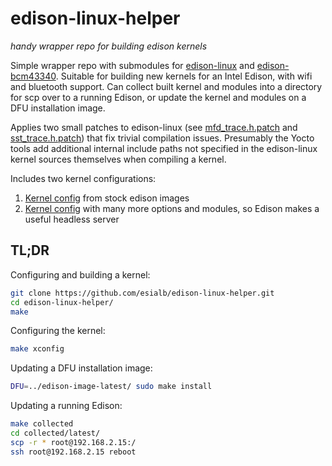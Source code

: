 # edison-linux-helper

*handy wrapper repo for building edison kernels*

Simple wrapper repo with submodules for [edison-linux](https://github.com/01org/edison-linux/) and [edison-bcm43340](https://github.com/01org/edison-bcm43340/).
Suitable for building new kernels for an Intel Edison, with wifi and bluetooth support.
Can collect built kernel and modules into a directory for scp over to a running Edison, or update the kernel and modules on a DFU installation image.

Applies two small patches to edison-linux (see [mfd_trace.h.patch](mfd_trace.h.patch) and [sst_trace.h.patch](sst_trace.h.patch)) that fix trivial compilation issues.
Presumably the Yocto tools add additional internal include paths not specified in the edison-linux kernel sources themselves when compiling a kernel.

Includes two kernel configurations:

1.  [Kernel config](edison-default-kernel.config) from stock edison images
2.  [Kernel config](edison-recommended-kernel.config) with many more options and modules, so Edison makes a useful headless server


## TL;DR

Configuring and building a kernel:

```bash
git clone https://github.com/esialb/edison-linux-helper.git
cd edison-linux-helper/
make
```

Configuring the kernel:

```bash
make xconfig
```


Updating a DFU installation image:

```bash
DFU=../edison-image-latest/ sudo make install
```

Updating a running Edison:

```bash
make collected
cd collected/latest/
scp -r * root@192.168.2.15:/
ssh root@192.168.2.15 reboot
```
